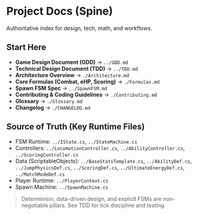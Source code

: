 # Project Docs (Spine)

Authoritative index for design, tech, math, and workflows.

## Start Here
- **Game Design Document (GDD)** → `../GDD.md`
- **Technical Design Document (TDD)** → `../TDD.md`
- **Architecture Overview** → `./Architecture.md`
- **Core Formulas (Combat, eHP, Scoring)** → `./Formulas.md`
- **Spawn FSM Spec** → `../SpawnFSM.md`
- **Contributing & Coding Guidelines** → `./Contributing.md`
- **Glossary** → `./Glossary.md`
- **Changelog** → `./CHANGELOG.md`

## Source of Truth (Key Runtime Files)
- FSM Runtime: `../IState.cs`, `../StateMachine.cs`
- Controllers: `../LocomotionController.cs`, `../AbilityController.cs`, `../ScoringController.cs`
- Data (ScriptableObjects): `../BaseStatsTemplate.cs`, `../AbilityDef.cs`, `../JumpPhysicsDef.cs`, `../ScoringDef.cs`, `../UltimateEnergyDef.cs`, `../MatchModeDef.cs`
- Player Runtime: `../PlayerContext.cs`
- Spawn Machine: `../SpawnMachine.cs`

> Determinism, data-driven design, and explicit FSMs are non-negotiable pillars. See TDD for tick discipline and testing.
